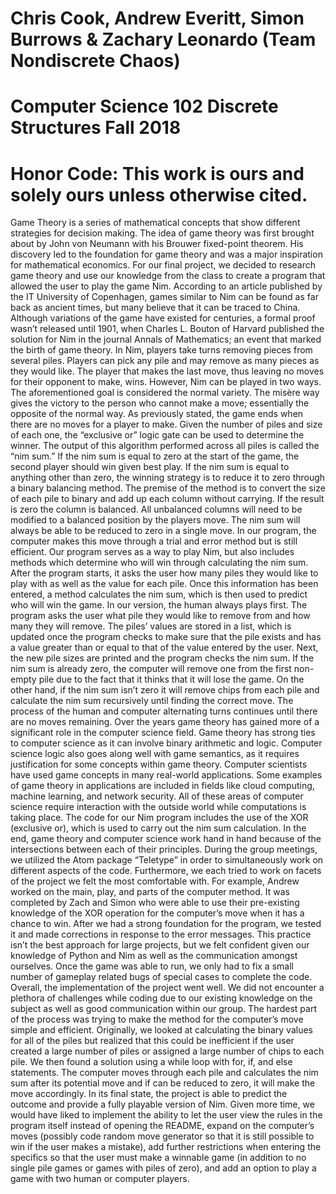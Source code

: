 # Chris Cook, Andrew Everitt, Simon Burrows & Zachary Leonardo (Team Nondiscrete Chaos)
# Computer Science 102 Discrete Structures Fall 2018
# Honor Code: This work is ours and solely ours unless otherwise cited.

  Game Theory is a series of mathematical concepts that show different strategies for decision making. The idea of game theory was first brought about by John von Neumann with his Brouwer fixed-point theorem. His discovery led to the foundation for game theory and was a major inspiration for mathematical economics. For our final project, we decided to research game theory and use our knowledge from the class to create a program that allowed the user to play the game Nim. 
  According to an article published by the IT University of Copenhagen, games similar to Nim can be found as far back as ancient times, but many believe that it can be traced to China. Although variations of the game have existed for centuries, a formal proof wasn’t released until 1901, when Charles L. Bouton of Harvard published the solution for Nim in the journal Annals of Mathematics; an event that marked the birth of game theory. In Nim, players take turns removing pieces from several piles. Players can pick any pile and may remove as many pieces as they would like. The player that makes the last move, thus leaving no moves for their opponent to make, wins. However, Nim can be played in two ways. The aforementioned goal is considered the normal variety. The misère way gives the victory to the person who cannot make a move; essentially the opposite of the normal way. 
	As previously stated, the game ends when there are no moves for a player to make. Given the number of piles and size of each one, the “exclusive or” logic gate can be used to determine the winner. The output of this algorithm performed across all piles is called the “nim sum.” If the nim sum is equal to zero at the start of the game, the second player should win given best play. If the nim sum is equal to anything other than zero, the winning strategy is to reduce it to zero through a binary balancing method. The premise of the method is to convert the size of each pile to binary and add up each column without carrying. If the result is zero the column is balanced. All unbalanced columns will need to be modified to a balanced position by the players move. The nim sum will always be able to be reduced to zero in a single move. In our program, the computer makes this move through a trial and error method but is still efficient.
	Our program serves as a way to play Nim, but also includes methods which determine who will win through calculating the nim sum. After the program starts, it asks the user how many piles they would like to play with as well as the value for each pile. Once this information has been entered, a method calculates the nim sum, which is then used to predict who will win the game. In our version, the human always plays first. The program asks the user what pile they would like to remove from and how many they will remove. The piles’ values are stored in a list, which is updated once the program checks to make sure that the pile exists and has a value greater than or equal to that of the value entered by the user. Next, the new pile sizes are printed and the program checks the nim sum. If the nim sum is already zero, the computer will remove one from the first non-empty pile due to the fact that it thinks that it will lose the game. On the other hand, if the nim sum isn’t zero it will remove chips from each pile and calculate the nim sum recursively until finding the correct move. The process of the human and computer alternating turns continues until there are no moves remaining. 
	Over the years game theory has gained more of a significant role in the computer science field. Game theory has strong ties to computer science as it can involve binary arithmetic and logic. Computer science logic also goes along well with game semantics, as it requires justification for some concepts within game theory. Computer scientists have used game concepts in many real-world applications. Some examples of game theory in applications are included in fields like cloud computing, machine learning, and network security. All of these areas of computer science require interaction with the outside world while computations is taking place. The code for our Nim program includes the use of the XOR (exclusive or), which is used to carry out the nim sum calculation. In the end, game theory and computer science work hand in hand because of the intersections between each of their principles. 
	During the group meetings, we utilized the Atom package “Teletype” in order to simultaneously work on different aspects of the code. Furthermore, we each tried to work on facets of the project we felt the most comfortable with. For example, Andrew worked on the main, play, and parts of the computer method. It was completed by Zach and Simon who were able to use their pre-existing knowledge of the XOR operation for the computer’s move when it has a chance to win. After we had a strong foundation for the program, we tested it and made corrections in response to the error messages. This practice isn’t the best approach for large projects, but we felt confident given our knowledge of Python and Nim as well as the communication amongst ourselves. Once the game was able to run, we only had to fix a small number of gameplay related bugs of special cases to complete the code. 
	Overall, the implementation of the project went well. We did not encounter a plethora of challenges while coding due to our existing knowledge on the subject as well as good communication within our group. The hardest part of the process was trying to make the method for the computer’s move simple and efficient. Originally, we looked at calculating the binary values for all of the piles but realized that this could be inefficient if the user created a large number of piles or assigned a large number of chips to each pile. We then found a solution using a while loop with for, if, and else statements. The computer moves through each pile and calculates the nim sum after its potential move and if can be reduced to zero, it will make the move accordingly. In its final state, the project is able to predict the outcome and provide a fully playable version of Nim. Given more time, we would have liked to implement the ability to let the user view the rules in the program itself instead of opening the README, expand on the computer’s moves (possibly code random move generator so that it is still possible to win if the user makes a mistake), add further restrictions when entering the specifics so that the user must make a winnable game (in addition to no single pile games or games with piles of zero), and add an option to play a game with two human or computer players. 
